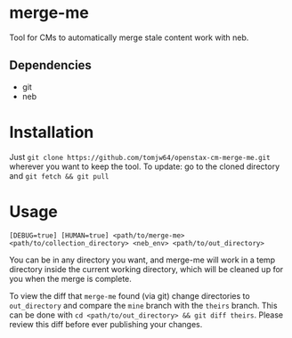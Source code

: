 # merge-me

Tool for CMs to automatically merge stale content work with neb.

## Dependencies
- git
- neb

# Installation
Just `git clone https://github.com/tomjw64/openstax-cm-merge-me.git` wherever you want to keep the tool.
To update: go to the cloned directory and `git fetch && git pull`

# Usage
`[DEBUG=true] [HUMAN=true] <path/to/merge-me> <path/to/collection_directory> <neb_env> <path/to/out_directory>`

You can be in any directory you want, and merge-me will work in a temp directory inside the current working directory, which will be cleaned up for you when the merge is complete.

To view the diff that `merge-me` found (via git) change directories to `out_directory` and compare the `mine` branch with the `theirs` branch. This can be done with `cd <path/to/out_directory> && git diff theirs`. Please review this diff before ever publishing your changes.
